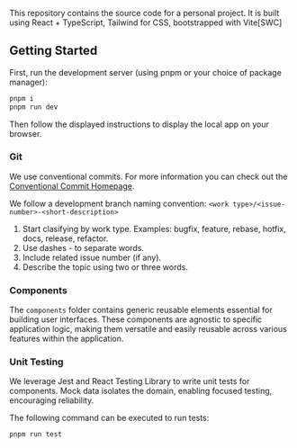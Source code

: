 This repository contains the source code for a personal project. It is built using React + TypeScript, Tailwind for CSS, bootstrapped with Vite[SWC]

## Getting Started

First, run the development server (using pnpm or your choice of package manager):

```bash
pnpm i
pnpm run dev
```

Then follow the displayed instructions to display the local app on your browser.

### Git

We use conventional commits. For more information you can check out the [Conventional Commit Homepage](https://www.conventionalcommits.org/en/v1.0.0/).

We follow a development branch naming convention: `<work type>/<issue-number>-<short-description>`

1. Start clasifying by work type. Examples: bugfix, feature, rebase, hotfix, docs, release, refactor.
2. Use dashes - to separate words.
3. Include related issue number (if any).
4. Describe the topic using two or three words.

### Components

The `components` folder contains generic reusable elements essential for building user interfaces. These components are agnostic to specific application logic, making them versatile and easily reusable across various features within the application.

### Unit Testing

We leverage Jest and React Testing Library to write unit tests for components. Mock data isolates the domain, enabling focused testing, encouraging reliability.

The following command can be executed to run tests:

```bash
pnpm run test
```
